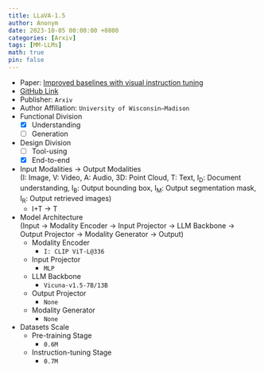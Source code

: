 ```yaml
---
title: LLaVA-1.5
author: Anonym
date: 2023-10-05 00:00:00 +0800
categories: [Arxiv]
tags: [MM-LLMs]
math: true
pin: false
---
```


- Paper: [Improved baselines with visual instruction tuning](https://arxiv.org/abs/2310.03744)
- [GitHub Link](https://llava-vl.github.io)
- Publisher: `Arxiv`
- Author Affiliation: `University of Wisconsin–Madison`
- Functional Division
  + [x] Understanding
  + [ ] Generation
- Design Division
  + [ ] Tool-using
  + [x] End-to-end
- Input Modalities $\rightarrow$ Output Modalities <br />(I: Image, V: Video, A: Audio, 3D: Point Cloud, T: Text, I<sub>D</sub>: Document understanding, I<sub>B</sub>: Output bounding box, I<sub>M</sub>: Output segmentation mask, I<sub>R</sub>: Output retrieved images)
  + I+T $\rightarrow$ T
- Model Architecture <br />(Input $\rightarrow$ Modality Encoder $\rightarrow$ Input Projector $\rightarrow$ LLM Backbone $\rightarrow$ Output Projector $\rightarrow$ Modality Generator $\rightarrow$ Output)
  + Modality Encoder
    * `I: CLIP ViT-L@336`
  + Input Projector
    * `MLP`
  + LLM Backbone
    * `Vicuna-v1.5-7B/13B`
  + Output Projector
    * `None`
  + Modality Generator
    * `None`
- Datasets Scale
  + Pre-training Stage
    * `0.6M`
  + Instruction-tuning Stage
    * `0.7M`
